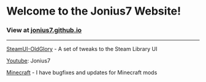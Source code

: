 # Welcome to the Jonius7 Website!

### View at [jonius7.github.io](https://jonius7.github.io)

------

[SteamUI-OldGlory](https://github.com/Jonius7/SteamUI-OldGlory) - A set of tweaks to the Steam Library UI

[Youtube](https://www.youtube.com/channel/UCUwcJ5V5F7eGZUbEq3vV-WA): Jonius7

[Minecraft](https://jonius7.github.io) - I have bugfixes and updates for Minecraft mods


